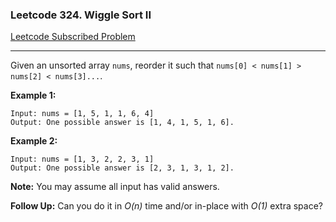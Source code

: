 ### Leetcode 324. Wiggle Sort II
[Leetcode Subscribed Problem](https://leetcode.com/problems/wiggle-sort-ii/)

---

Given an unsorted array `nums`, reorder it such that `nums[0] < nums[1] > nums[2] < nums[3]...`.

**Example 1:**
```
Input: nums = [1, 5, 1, 1, 6, 4]
Output: One possible answer is [1, 4, 1, 5, 1, 6].
```
**Example 2:**
```
Input: nums = [1, 3, 2, 2, 3, 1]
Output: One possible answer is [2, 3, 1, 3, 1, 2].
```
**Note:**
You may assume all input has valid answers.

**Follow Up:**
Can you do it in *O(n)* time and/or in-place with *O(1)* extra space?
